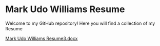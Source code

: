 # Mark Udo Williams Resume
Welcome to my GitHub repository! Here you will find a collection of my Resume

[Mark Udo Williams Resume3.docx](https://github.com/user-attachments/files/16196133/Mark.Udo.Williams.Resume3.docx)
